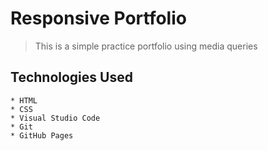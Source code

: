 # Responsive Portfolio
> This is a simple practice portfolio using media queries


## Technologies Used

    * HTML
    * CSS
    * Visual Studio Code
    * Git
    * GitHub Pages